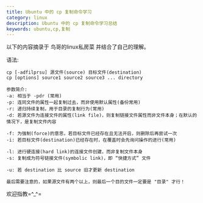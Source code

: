 ```yaml
---
title: Ubuntu 中的 cp 复制命令学习
category: linux
description: Ubuntu 中的 cp 复制命令学习总结
keywords: ubuntu,cp,复制
---
```


以下的内容摘录于 鸟哥的linux私房菜 并结合了自己的理解。

语法:

    cp [-adfilprsu] 源文件(source) 目标文件(destination)
    cp [options] source1 source2 source3 ... directory
    
    参数简介:
    -a: 相当于 -pdr (常用)
    -p: 连同文件的属性一起复制过去，而非使用默认属性(备份常用)
    -r: 递归持续复制，用于目录的复制行为(常用)
    -d: 若源文件为连接文件的属性(link file)，则复制链接文件属性而非文件本身；在默认的情况下，是复制文件内容
    
    -f: 为强制(force)的意思，若目标文件已经存在且无法开启，则删除后再尝试一次
    -i: 若目标文件(destination)已经存在时，在覆盖时会先询问操作的进行(常用)
    
    -l: 进行硬连接(hard link)的连接文件创建，而非复制文件本身
    -s: 复制成为符号链接文件(symbolic link)，即 “快捷方式” 文件
    
    -u: 若 destination 比 source 旧才更新 destination
    
    最后需要注意的，如果源文件有两个以上，则最后一个目的文件一定要是 "目录" 才行！
    
欢迎指教=^_^=
